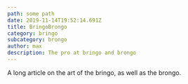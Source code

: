 ```yaml
---
path: some path
date: 2019-11-14T19:52:14.691Z
title: BringoBrongo
category: bringo
subcategory: brongo
author: max
description: The pro at bringo and brongo
---
```

A long article on the art of the bringo, as well as the brongo.
